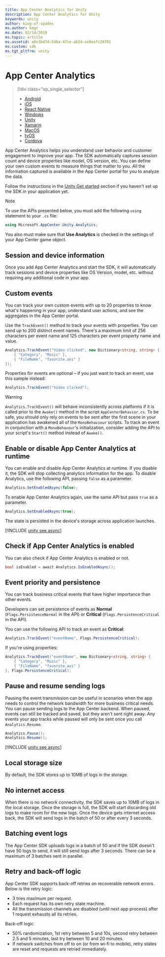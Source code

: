 ```yaml
---
title: App Center Analytics for Unity
description: App Center Analytics for Unity
keywords: unity
author: king-of-spades
ms.author: kegr
ms.date: 02/14/2019
ms.topic: article
ms.assetid: a0e3bd7d-546a-47ce-ab24-ce9eafc28701
ms.custom: sdk
ms.tgt_pltfrm: unity
---
```


# App Center Analytics

> [!div class="op_single_selector"]
> * [Android](android.md)
> * [iOS](ios.md)
> * [React Native](react-native.md)
> * [Windows](windows.md)
> * [Unity](unity.md)
> * [Xamarin](xamarin.md)
> * [MacOS](macos.md)
> * [tvOS](tvos.md)
> * [Cordova](Cordova.md)

App Center Analytics helps you understand user behavior and customer engagement to improve your app. The SDK automatically captures session count and device properties like model, OS version, etc. You can define your own custom events to measure things that matter to you. All the information captured is available in the App Center portal for you to analyze the data.

Follow the instructions in the [Unity Get started](~/sdk/getting-started/unity.md) section if you haven't set up the SDK in your application yet.

>[!NOTE]
>To use the APIs presented below, you must add the following `using` statement to your `.cs` file:
>```csharp
>using Microsoft.AppCenter.Unity.Analytics;
>```
>You also must make sure that **Use Analytics** is checked in the settings of your App Center game object.

## Session and device information

Once you add App Center Analytics and start the SDK, it will automatically track sessions and device properties like OS Version, model, etc. without requiring any additional code in your app.

## Custom events

You can track your own custom events with up to 20 properties to know what's happening in your app, understand user actions, and see the aggregates in the App Center portal.

Use the `TrackEvent()` method to track your events with properties. You can send up to 200 distinct event names. There's a maximum limit of 256 characters per event name and 125 characters per event property name and value.

```csharp
Analytics.TrackEvent("Video clicked", new Dictionary<string, string> {
	{ "Category", "Music" },
	{ "FileName", "favorite.avi" }
});
```

Properties for events are optional – if you just want to track an event, use this sample instead:

```csharp
Analytics.TrackEvent("Video clicked");
```

>[!WARNING]
>`Analytics.TrackEvent()` will behave inconsistently across platforms if it is called prior to the `Awake()` method in the script `AppCenterBehavior.cs`. To be safe, you should only rely on events to be sent after the first scene in your application has awakened all of the `MonoBehaviour` scripts. To track an event in conjunction with a `MonoBehavour`'s initialization, consider adding the API to your script's `Start()` method instead of `Awake()`.

## Enable or disable App Center Analytics at runtime

You can enable and disable App Center Analytics at runtime. If you disable it, the SDK will stop collecting analytics information for the app. To disable Analytics, use the following API, passing `false` as a parameter.

```csharp
Analytics.SetEnabledAsync(false);
```

To enable App Center Analytics again, use the same API but pass `true` as a parameter.

```csharp
Analytics.SetEnabledAsync(true);
```

The state is persisted in the device's storage across application launches.

[!INCLUDE [unity see async](../includes/unity-see-async.md)]

## Check if App Center Analytics is enabled

You can also check if App Center Analytics is enabled or not.

```csharp
bool isEnabled = await Analytics.IsEnabledAsync();
```

## Event priority and persistence

You can track business critical events that have higher importance than other events.

Developers can set persistence of events as **Normal** (`Flags.PersistenceNormal` in the API) or **Critical** (`Flags.PersistenceCritical` in the API).

You can use the following API to track an event as **Critical**:

```csharp
Analytics.TrackEvent("eventName", Flags.PersistenceCritical);
```

If you're using properties:
```csharp
Analytics.TrackEvent("eventName", new Dictionary<string, string> {
	{ "Category", "Music" },
	{ "FileName", "favorite.avi" }
}, Flags.PersistenceCritical);
```

## Pause and resume sending logs

Pausing the event transmission can be useful in scenarios when the app needs to control the network bandwidth for more business critical needs. You can pause sending logs to the App Center backend. When paused, events can still be tracked and saved, but they aren't sent right away. Any events your app tracks while paused will only be sent once you call `Analytics.Resume`.

```csharp
Analytics.Pause();
Analytics.Resume();
```

[!INCLUDE [unity see async](../includes/unity-see-async.md)]

## Local storage size

By default, the SDK stores up to 10MB of logs in the storage.

## No internet access

When there is no network connectivity, the SDK saves up to 10MB of logs in the local storage. Once the storage is full, the SDK will start discarding old logs to make room for the new logs. Once the device gets internet access back, the SDK will send logs in the batch of 50 or after every 3 seconds.

## Batching event logs

The App Center SDK uploads logs in a batch of 50 and if the SDK doesn't have 50 logs to send, it will still send logs after 3 seconds. There can be a maximum of 3 batches sent in parallel.

## Retry and back-off logic

App Center SDK supports back-off retries on recoverable network errors. Below is the retry logic:
* 3 tries maximum per request.
* Each request has its own retry state machine.
* All the transmission channels are disabled (until next app process) after 1 request exhausts all its retries.

Back-off logic
* 50% randomization, 1st retry between 5 and 10s, second retry between 2.5 and 5 minutes, last try between 10 and 20 minutes.
* If network switches from off to on (or from wi-fi to mobile), retry states are reset and requests are retried immediately.